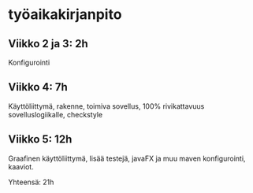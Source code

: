 # työaikakirjanpito

## Viikko 2 ja 3: 2h
Konfigurointi

## Viikko 4: 7h
Käyttöliittymä, rakenne, toimiva sovellus, 100% rivikattavuus sovelluslogiikalle, checkstyle

## Viikko 5: 12h
Graafinen käyttöliittymä, lisää testejä, javaFX ja muu maven konfigurointi, kaaviot.


Yhteensä: 21h